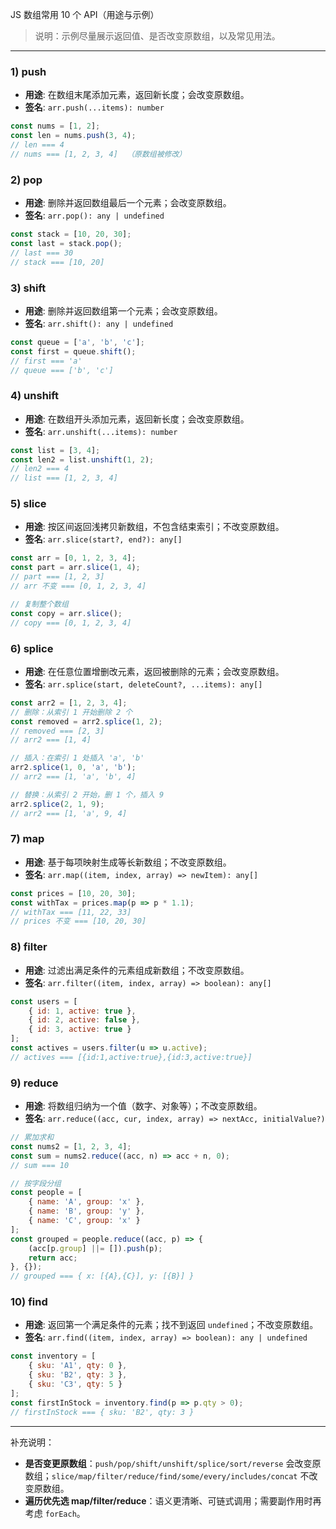 JS 数组常用 10 个 API（用途与示例）

> 说明：示例尽量展示返回值、是否改变原数组，以及常见用法。

---

### 1) push
- **用途**: 在数组末尾添加元素，返回新长度；会改变原数组。
- **签名**: `arr.push(...items): number`
```js
const nums = [1, 2];
const len = nums.push(3, 4);
// len === 4
// nums === [1, 2, 3, 4]  （原数组被修改）
```

### 2) pop
- **用途**: 删除并返回数组最后一个元素；会改变原数组。
- **签名**: `arr.pop(): any | undefined`
```js
const stack = [10, 20, 30];
const last = stack.pop();
// last === 30
// stack === [10, 20]
```

### 3) shift
- **用途**: 删除并返回数组第一个元素；会改变原数组。
- **签名**: `arr.shift(): any | undefined`
```js
const queue = ['a', 'b', 'c'];
const first = queue.shift();
// first === 'a'
// queue === ['b', 'c']
```

### 4) unshift
- **用途**: 在数组开头添加元素，返回新长度；会改变原数组。
- **签名**: `arr.unshift(...items): number`
```js
const list = [3, 4];
const len2 = list.unshift(1, 2);
// len2 === 4
// list === [1, 2, 3, 4]
```

### 5) slice
- **用途**: 按区间返回浅拷贝新数组，不包含结束索引；不改变原数组。
- **签名**: `arr.slice(start?, end?): any[]`
```js
const arr = [0, 1, 2, 3, 4];
const part = arr.slice(1, 4);
// part === [1, 2, 3]
// arr 不变 === [0, 1, 2, 3, 4]

// 复制整个数组
const copy = arr.slice();
// copy === [0, 1, 2, 3, 4]
```

### 6) splice
- **用途**: 在任意位置增删改元素，返回被删除的元素；会改变原数组。
- **签名**: `arr.splice(start, deleteCount?, ...items): any[]`
```js
const arr2 = [1, 2, 3, 4];
// 删除：从索引 1 开始删除 2 个
const removed = arr2.splice(1, 2);
// removed === [2, 3]
// arr2 === [1, 4]

// 插入：在索引 1 处插入 'a', 'b'
arr2.splice(1, 0, 'a', 'b');
// arr2 === [1, 'a', 'b', 4]

// 替换：从索引 2 开始，删 1 个，插入 9
arr2.splice(2, 1, 9);
// arr2 === [1, 'a', 9, 4]
```

### 7) map
- **用途**: 基于每项映射生成等长新数组；不改变原数组。
- **签名**: `arr.map((item, index, array) => newItem): any[]`
```js
const prices = [10, 20, 30];
const withTax = prices.map(p => p * 1.1);
// withTax === [11, 22, 33]
// prices 不变 === [10, 20, 30]
```

### 8) filter
- **用途**: 过滤出满足条件的元素组成新数组；不改变原数组。
- **签名**: `arr.filter((item, index, array) => boolean): any[]`
```js
const users = [
	{ id: 1, active: true },
	{ id: 2, active: false },
	{ id: 3, active: true }
];
const actives = users.filter(u => u.active);
// actives === [{id:1,active:true},{id:3,active:true}]
```

### 9) reduce
- **用途**: 将数组归纳为一个值（数字、对象等）；不改变原数组。
- **签名**: `arr.reduce((acc, cur, index, array) => nextAcc, initialValue?)`
```js
// 累加求和
const nums2 = [1, 2, 3, 4];
const sum = nums2.reduce((acc, n) => acc + n, 0);
// sum === 10

// 按字段分组
const people = [
	{ name: 'A', group: 'x' },
	{ name: 'B', group: 'y' },
	{ name: 'C', group: 'x' }
];
const grouped = people.reduce((acc, p) => {
	(acc[p.group] ||= []).push(p);
	return acc;
}, {});
// grouped === { x: [{A},{C}], y: [{B}] }
```

### 10) find
- **用途**: 返回第一个满足条件的元素；找不到返回 `undefined`；不改变原数组。
- **签名**: `arr.find((item, index, array) => boolean): any | undefined`
```js
const inventory = [
	{ sku: 'A1', qty: 0 },
	{ sku: 'B2', qty: 3 },
	{ sku: 'C3', qty: 5 }
];
const firstInStock = inventory.find(p => p.qty > 0);
// firstInStock === { sku: 'B2', qty: 3 }
```

---

补充说明：
- **是否变更原数组**：`push/pop/shift/unshift/splice/sort/reverse` 会改变原数组；`slice/map/filter/reduce/find/some/every/includes/concat` 不改变原数组。
- **遍历优先选 map/filter/reduce**：语义更清晰、可链式调用；需要副作用时再考虑 `forEach`。


